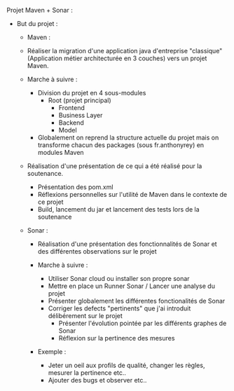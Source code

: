 Projet Maven + Sonar : 

- But du projet : 
	
	- Maven : 
	
	- Réaliser la migration d'une application java d'entreprise "classique" (Application métier architecturée en 3 couches) vers un projet Maven. 
	
	- Marche à suivre : 
		- Division du projet en 4 sous-modules 
			- Root (projet principal)
				- Frontend 
				- Business Layer 
				- Backend 
				- Model
		- Globalement on reprend la structure actuelle du projet mais on transforme chacun des packages (sous fr.anthonyrey) en modules Maven

	- Réalisation d'une présentation de ce qui a été réalisé pour la soutenance. 
		- Présentation des pom.xml 
		- Réflexions personnelles sur l'utilité de Maven dans le contexte de ce projet 
		- Build, lancement du jar et lancement des tests lors de la soutenance


	-  Sonar : 

		- Réalisation d'une présentation des fonctionnalités de Sonar et des différentes observations sur le projet 

		- Marche à suivre : 
			- Utiliser Sonar cloud ou installer son propre sonar 
			- Mettre en place un Runner Sonar / Lancer une analyse du projet 
			- Présenter globalement les différentes fonctionalités de Sonar 
			- Corriger les defects "pertinents" que j'ai introduit délibérement sur le projet 
				- Présenter l'évolution pointée par les différents graphes de Sonar
				- Réflexion sur la pertinence des mesures 

		- Exemple : 
			- Jeter un oeil aux profils de qualité, changer les règles, mesurer la pertinence etc..
			- Ajouter des bugs et observer etc..
